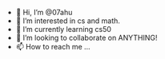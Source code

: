 - 👋 Hi, I’m @07ahu
- 👀 I’m interested in cs and math.
- 🌱 I’m currently learning cs50
- 💞️ I’m looking to collaborate on ANYTHING!
- 📫 How to reach me ...

<!---
07ahu/07ahu is a ✨ special ✨ repository because its `README.md` (this file) appears on your GitHub profile.
You can click the Preview link to take a look at your changes.
--->
